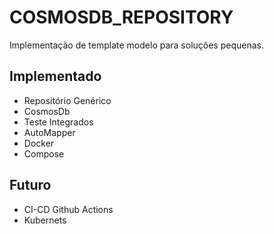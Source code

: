 # COSMOSDB_REPOSITORY

Implementação de template modelo para soluções pequenas.

## Implementado
- Repositório Genérico
- CosmosDb
- Teste Integrados
- AutoMapper
- Docker
- Compose


## Futuro
- CI-CD Github Actions
- Kubernets
